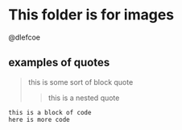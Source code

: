 # This folder is for images

@dlefcoe


## examples of quotes
> this is some sort of block quote
>> this is a nested quote


    this is a block of code
    here is more code
    
